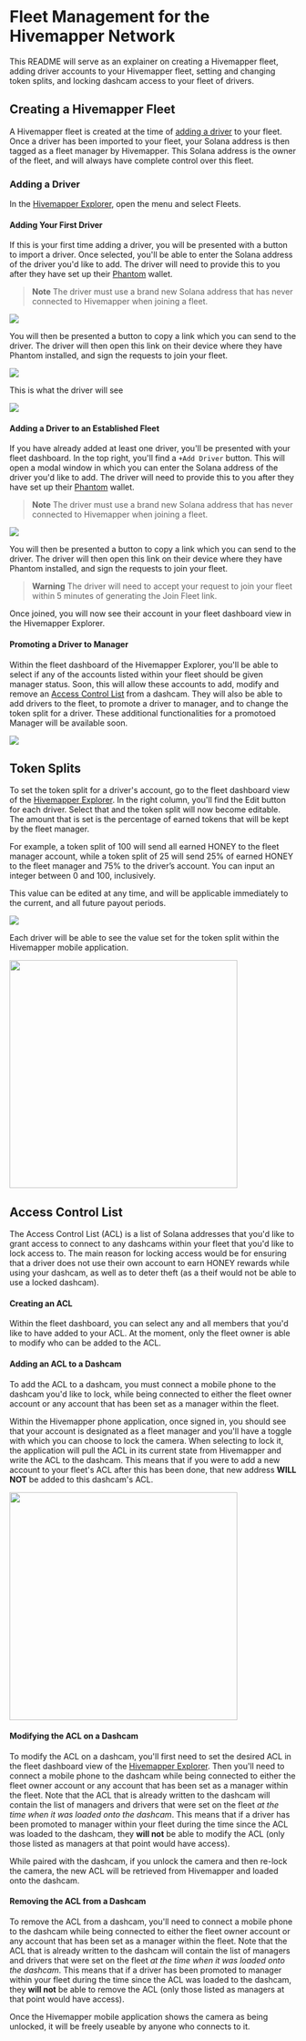 # Fleet Management for the Hivemapper Network

This README will serve as an explainer on creating a Hivemapper fleet, adding driver accounts to your Hivemapper fleet, setting and changing token splits, and locking dashcam access to your fleet of drivers.


## Creating a Hivemapper Fleet

A Hivemapper fleet is created at the time of [adding a driver](#adding-a-driver) to your fleet. Once a driver has been imported to your fleet, your Solana address is then tagged as a fleet manager by Hivemapper. This Solana address is the owner of the fleet, and will always have complete control over this fleet.


### Adding a Driver

In the [Hivemapper Explorer](https://hivemapper.com/explorer), open the menu and select Fleets. 

#### Adding Your First Driver
If this is your first time adding a driver, you will be presented with a button to import a driver. 
Once selected, you'll be able to enter the Solana address of the driver you'd like to add. The driver will need to provide this to you after they have set up their [Phantom](https://phantom.app) wallet.

> **Note**
> The driver must use a brand new Solana address that has never connected to Hivemapper when joining a fleet.

<img src="images/Web-Manager/1-web-m-add-first-driver.png">

You will then be presented a button to copy a link which you can send to the driver. The driver will then open this link on their device where they have Phantom installed, and sign the requests to join your fleet.

<img src="images/Web-Manager/3-web-m-copy-link.png">

This is what the driver will see

<img src="images/Web-Driver/1-web-d-accept-and-sign.png">

#### Adding a Driver to an Established Fleet
If you have already added at least one driver, you'll be presented with your fleet dashboard. In the top right, you'll find a `+Add Driver` button. This will open a modal window in which you can enter the Solana address of the driver you'd like to add. The driver will need to provide this to you after they have set up their [Phantom](https://phantom.app) wallet.

> **Note**
> The driver must use a brand new Solana address that has never connected to Hivemapper when joining a fleet.

<img src="images/Web-Manager/4-web-m-fleet-dash.png">

You will then be presented a button to copy a link which you can send to the driver. The driver will then open this link on their device where they have Phantom installed, and sign the requests to join your fleet.

> **Warning**
> The driver will need to accept your request to join your fleet within 5 minutes of generating the Join Fleet link.

Once joined, you will now see their account in your fleet dashboard view in the Hivemapper Explorer.

#### Promoting a Driver to Manager
Within the fleet dashboard of the Hivemapper Explorer, you'll be able to select if any of the accounts listed within your fleet should be given manager status. Soon, this will allow these accounts to add, modify and remove an [Access Control List](#access-control-list) from a dashcam. They will also be able to add drivers to the fleet, to promote a driver to manager, and to change the token split for a driver. These additional functionalities for a promotoed Manager will be available soon.

<img src="images/Web-Manager/7-web-m-promote-manager.png">

## Token Splits

To set the token split for a driver's account, go to the fleet dashboard view of the [Hivemapper Explorer](https://hivemapper.com/explorer). In the right column, you'll find the Edit button for each driver. Select that and the token split will now become editable. The amount that is set is the percentage of earned tokens that will be kept by the fleet manager. 

For example, a token split of 100 will send all earned HONEY to the fleet manager account, while a token split of 25 will send 25% of earned HONEY to the fleet manager and 75% to the driver’s account. You can input an integer between 0 and 100, inclusively.

This value can be edited at any time, and will be applicable immediately to the current, and all future payout periods.

<img src="images/Web-Manager/5-web-m-edit.png">

Each driver will be able to see the value set for the token split within the Hivemapper mobile application. 

<img src="images/Phone-Driver/1-phone-d-locked-tokensplit.PNG" height="400px">

## Access Control List

The Access Control List (ACL) is a list of Solana addresses that you'd like to grant access to connect to any dashcams within your fleet that you'd like to lock access to. The main reason for locking access would be for ensuring that a driver does not use their own account to earn HONEY rewards while using your dashcam, as well as to deter theft (as a theif would not be able to use a locked dashcam). 

#### Creating an ACL
Within the fleet dashboard, you can select any and all members that you'd like to have added to your ACL. At the moment, only the fleet owner is able to modify who can be added to the ACL.

#### Adding an ACL to a Dashcam
To add the ACL to a dashcam, you must connect a mobile phone to the dashcam you'd like to lock, while being connected to either the fleet owner account or any account that has been set as a manager within the fleet. 

Within the Hivemapper phone application, once signed in, you should see that your account is designated as a fleet manager and you'll have a toggle with which you can choose to lock the camera. When selecting to lock it, the application will pull the ACL in its current state from Hivemapper and write the ACL to the dashcam. This means that if you were to add a new account to your fleet's ACL after this has been done, that new address **WILL NOT** be added to this dashcam's ACL.

<img src="images/Phone-Manager/1-phone-m-lock-toggle.PNG" height="400px">

#### Modifying the ACL on a Dashcam
To modify the ACL on a dashcam, you'll first need to set the desired ACL in the fleet dashboard view of the [Hivemapper Explorer](https://hivemapper.com/explorer). Then you'll need to connect a mobile phone to the dashcam while being connected to either the fleet owner account or any account that has been set as a manager within the fleet. Note that the ACL that is already written to the dashcam will contain the list of managers and drivers that were set on the fleet *at the time when it was loaded onto the dashcam*. This means that if a driver has been promoted to manager within your fleet during the time since the ACL was loaded to the dashcam, they **will not** be able to modify the ACL (only those listed as managers at that point would have access). 

While paired with the dashcam, if you unlock the camera and then re-lock the camera, the new ACL will be retrieved from Hivemapper and loaded onto the dashcam.

#### Removing the ACL from a Dashcam
To remove the ACL from a dashcam, you'll need to connect a mobile phone to the dashcam while being connected to either the fleet owner account or any account that has been set as a manager within the fleet. Note that the ACL that is already written to the dashcam will contain the list of managers and drivers that were set on the fleet *at the time when it was loaded onto the dashcam*. This means that if a driver has been promoted to manager within your fleet during the time since the ACL was loaded to the dashcam, they **will not** be able to remove the ACL (only those listed as managers at that point would have access). 

Once the Hivemapper mobile application shows the camera as being unlocked, it will be freely useable by anyone who connects to it.
